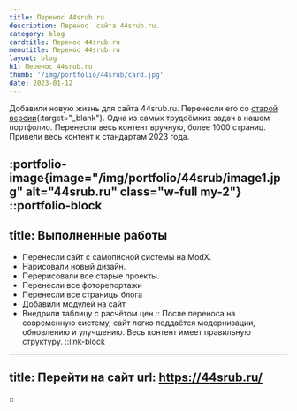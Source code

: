 ```yaml
---
title: Перенос 44srub.ru
description: Перенос  сайта 44srub.ru.
category: blog
cardtitle: Перенос 44srub.ru
menutitle: Перенос 44srub.ru
layout: blog
h1: Перенос 44srub.ru
thumb: '/img/portfolio/44srub/card.jpg'
date: 2023-01-12
---
```


Добавили новую жизнь для сайта 44srub.ru. Перенесли его со [старой версии](http://xn--44-clc3den.xn--p1ai/){:target="_blank"}. Одна из самых трудоёмких задач в нашем портфолио.
Перенесли весь контент вручную, более 1000 страниц. Привели весь контент к стандартам 2023 года.  

:portfolio-image{image="/img/portfolio/44srub/image1.jpg" alt="44srub.ru" class="w-full my-2"}
::portfolio-block
---
title: Выполненные работы
---
- Перенесли сайт c самописной системы на ModX.
- Нарисовали новый дизайн.
- Перерисовали все старые проекты.
- Перенесли все фоторепортажи
- Перенесли все страницы блога
- Добавили модулей на сайт
- Внедрили таблицу с расчётом цен
::
После переноса на современную систему, сайт легко поддаётся модернизации, обновлению и улучшению. Весь контент имеет правильную структуру. 
::link-block
---
title: Перейти на сайт
url: https://44srub.ru/
---
::